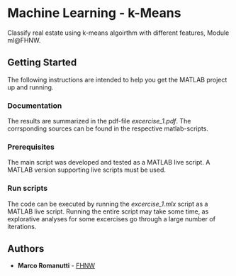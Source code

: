 # Machine Learning - k-Means

Classify real estate using k-means algoirthm with different features, Module ml@FHNW.

## Getting Started

The following instructions are intended to help you get the MATLAB project up and running.

### Documentation

The results are summarized in the pdf-file *excercise_1.pdf*. The corrsponding sources can be found in the respective matlab-scripts.

### Prerequisites

The main script was developed and tested as a MATLAB live script. A MATLAB version supporting live scripts must be used.

### Run scripts

The code can be executed by running the *excercise_1.mlx* script as a MATLAB live script. Running the entire script may take some time, as explorative analyses for some excercises go through a large number of iterations.

## Authors

* **Marco Romanutti** - [FHNW](marco.romanutti@students.fhwn.ch)
